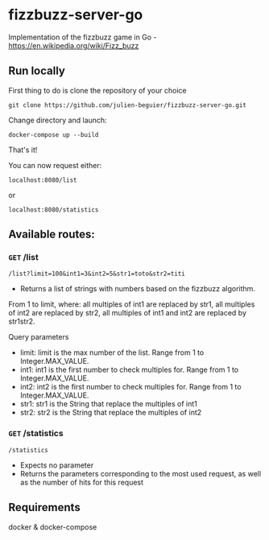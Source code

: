 # fizzbuzz-server-go
Implementation of the fizzbuzz game in Go - https://en.wikipedia.org/wiki/Fizz_buzz

## Run locally

First thing to do is clone the repository of your choice
```
git clone https://github.com/julien-beguier/fizzbuzz-server-go.git
```
Change directory and launch:
```
docker-compose up --build
```
That's it!

You can now request either:
```
localhost:8080/list
```
or
```
localhost:8080/statistics
```

## Available routes:

### `GET` /list

```
/list?limit=100&int1=3&int2=5&str1=toto&str2=titi
```

* Returns a list of strings with numbers based on the fizzbuzz algorithm.

From 1 to limit, where: all multiples of int1 are replaced by str1, all
multiples of int2 are replaced by str2, all multiples of int1 and int2 are
replaced by str1str2.

Query parameters

* limit: limit is the max number of the list. Range from 1 to Integer.MAX_VALUE.
* int1: int1 is the first number to check multiples for. Range from 1 to Integer.MAX_VALUE.
* int2: int2 is the first number to check multiples for. Range from 1 to Integer.MAX_VALUE.
* str1: str1 is the String that replace the multiples of int1
* str2: str2 is the String that replace the multiples of int2


### `GET` /statistics

```
/statistics
```

* Expects no parameter
* Returns the parameters corresponding to the most used request, as well as the
number of hits for this request

## Requirements

docker & docker-compose